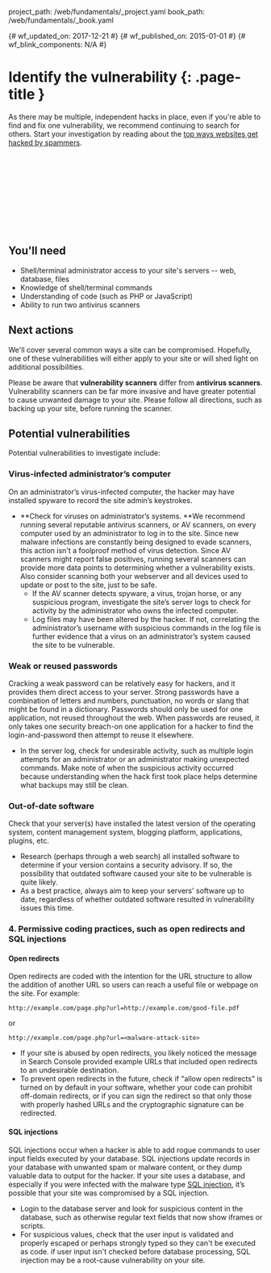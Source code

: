 project_path: /web/fundamentals/_project.yaml
book_path: /web/fundamentals/_book.yaml

{# wf_updated_on: 2017-12-21 #}
{# wf_published_on: 2015-01-01 #}
{# wf_blink_components: N/A #}

# Identify the vulnerability {: .page-title }

As there may be multiple, independent hacks in place, even if you're able to
find and fix one vulnerability, we recommend continuing to search for others.
Start your investigation by reading about the [top ways websites get hacked
by spammers](top_ways_websites_get_hacked_by_spammers).

<div class="video-wrapper">
  <iframe class="devsite-embedded-youtube-video" data-video-id="SpSNvSUpc3k"
          data-autohide="1" data-showinfo="0" frameborder="0" allowfullscreen>
  </iframe>
</div>

## You'll need

* Shell/terminal administrator access to your site's servers -- web, database,
  files
* Knowledge of shell/terminal commands
* Understanding of code (such as PHP or JavaScript)
* Ability to run two antivirus scanners

## Next actions

We'll cover several common ways a site can be compromised. Hopefully, one of
these vulnerabilities will either apply to your site or will shed light on
additional possibilities.

Please be aware that **vulnerability scanners** differ from
**antivirus scanners**. Vulnerability scanners can be far more invasive and
have greater potential to cause unwanted damage to your site. Please follow
all directions, such as backing up your site, before running the scanner.

## Potential vulnerabilities

Potential vulnerabilities to investigate include:

### Virus-infected administrator’s computer

On an administrator’s virus-infected computer, the hacker may have installed
spyware to record the site admin’s keystrokes.

* **Check for viruses on administrator’s systems. **We recommend running
  several reputable antivirus scanners, or AV scanners, on every computer
  used by an administrator to log in to the site. Since new malware infections
  are constantly being designed to evade scanners, this action isn't a
  foolproof method of virus detection. Since AV scanners might report false
  positives, running several scanners can provide more data points to
  determining whether a vulnerability exists. Also consider scanning both your
  webserver and all devices used to update or post to the site, just to be safe.
    * If the AV scanner detects spyware, a virus, trojan horse, or any
      suspicious program, investigate the site’s server logs to check for
      activity by the administrator who owns the infected computer.
    * Log files may have been altered by the hacker. If not, correlating the
      administrator’s username with suspicious commands in the log file is
      further evidence that a virus on an administrator’s system caused the
      site to be vulnerable.

### Weak or reused passwords

Cracking a weak password can be relatively easy for hackers, and it provides
them direct access to your server. Strong passwords have a combination of
letters and numbers, punctuation, no words or slang that might be found in a
dictionary. Passwords should only be used for one application, not reused
throughout the web. When passwords are reused, it only takes one security
breach-on one application for a hacker to find the login-and-password then
attempt to reuse it elsewhere.

* In the server log, check for undesirable activity, such as multiple login
  attempts for an administrator or an administrator making unexpected commands.
  Make note of when the suspicious activity occurred because understanding when
  the hack first took place helps determine what backups may still be clean.

### Out-of-date software

Check that your server(s) have installed the latest version of the operating
system, content management system, blogging platform, applications, plugins,
etc.

* Research (perhaps through a web search) all installed software to determine
  if your version contains a security advisory. If so, the possibility that
  outdated software caused your site to be vulnerable is quite likely.
* As a best practice, always aim to keep your servers' software up to date,
  regardless of whether outdated software resulted in vulnerability issues this time.

### 4. Permissive coding practices, such as open redirects and SQL injections

#### Open redirects

Open redirects are coded with the intention for the URL structure to allow
the addition of another URL so users can reach a useful file or webpage on the
site. For example:

    http://example.com/page.php?url=http://example.com/good-file.pdf

or

    http://example.com/page.php?url=<malware-attack-site>

* If your site is abused by open redirects, you likely noticed the message
  in Search Console provided example URLs that included open redirects to an
  undesirable destination.
* To prevent open redirects in the future, check if "allow open redirects"
  is turned on by default in your software, whether your code can prohibit
  off-domain redirects, or if you can sign the redirect so that only those
  with properly hashed URLs and the cryptographic signature can be redirected.

#### SQL injections

SQL injections occur when a hacker is able to add rogue commands to user input
fields executed by your database. SQL injections update records in your
database with unwanted spam or malware content, or they dump valuable data
to output for the hacker. If your site uses a database, and especially if
you were infected with the malware type
[SQL injection](https://www.support.google.com/webmasters/answer/3024309),
it’s possible that your site was compromised by a SQL injection.

* Login to the database server and look for suspicious content in the
  database, such as otherwise regular text fields that now show iframes or
  scripts.
* For suspicious values, check that the user input is validated and properly
  escaped or perhaps strongly typed so they can't be executed as code. if
  user input isn't checked before database processing, SQL injection may be
  a root-cause vulnerability on your site.
